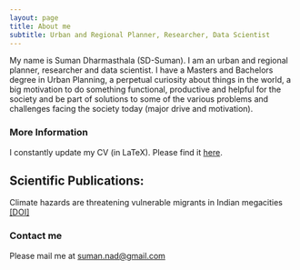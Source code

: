 ```yaml
---
layout: page
title: About me
subtitle: Urban and Regional Planner, Researcher, Data Scientist
---
```


My name is Suman Dharmasthala (SD-Suman). I am an urban and regional planner, researcher and data scientist. I have a Masters and Bachelors degree in Urban Planning, a perpetual curiosity about things in the world, a big motivation to do something functional, productive and helpful for the society and be part of solutions to some of the various problems and challenges facing the society today (major drive and motivation).

### More Information
I constantly update my CV (in LaTeX). Please find it [here](Documents/CV_Suman.pdf).

## Scientific Publications:
Climate hazards are threatening vulnerable migrants in Indian megacities [[DOI]](https://doi.org/10.1038/s41558-021-01105-7)

### Contact me
Please mail me at suman.nad@gmail.com

